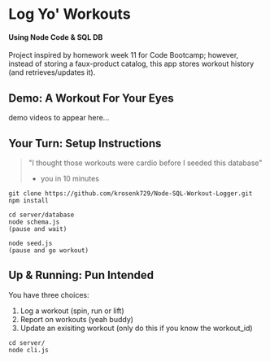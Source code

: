 # Log Yo' Workouts 
#### Using Node Code & SQL DB

Project inspired by homework week 11 for Code Bootcamp; however, instead of storing a faux-product catalog, this app stores workout history (and retrieves/updates it). 

## Demo: A Workout For Your Eyes

demo videos to appear here...

## Your Turn: Setup Instructions

> "I thought those workouts were cardio before I seeded this database"
> - you in 10 minutes

```
git clone https://github.com/krosenk729/Node-SQL-Workout-Logger.git
npm install

cd server/database
node schema.js
(pause and wait)

node seed.js 
(pause and go workout)
```

## Up & Running: Pun Intended

You have three choices: 
1. Log a workout (spin, run or lift)
2. Report on workouts (yeah buddy)
3. Update an exisiting workout (only do this if you know the workout_id)

```
cd server/
node cli.js
```

